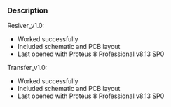 ### Description

Resiver_v1.0:
- Worked successfully
- Included schematic and PCB layout
- Last opened with Proteus 8 Professional v8.13 SP0

Transfer_v1.0:
- Worked successfully
- Included schematic and PCB layout
- Last opened with Proteus 8 Professional v8.13 SP0